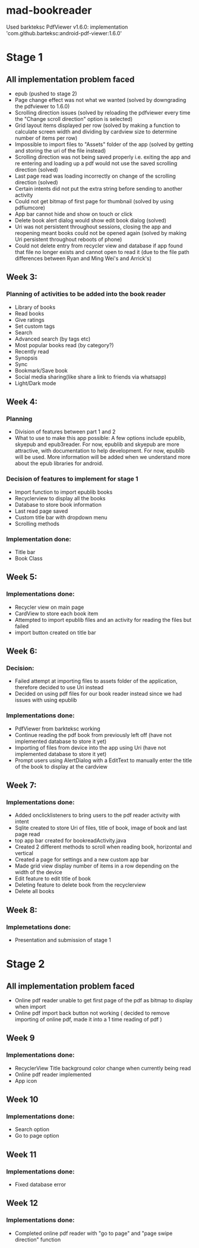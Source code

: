 # mad-bookreader

Used barkteksc PdfViewer v1.6.0: 
implementation 'com.github.barteksc:android-pdf-viewer:1.6.0'

# Stage 1
## All implementation problem faced
* epub (pushed to stage 2)
* Page change effect was not what we wanted (solved by downgrading the pdfviewer to 1.6.0)
* Scrolling direction issues (solved by reloading the pdfviewer every time the "Change scroll direction" option is selected)
* Grid layout items displayed per row 
(solved by making a function to calculate screen width and dividing by cardview size to determine number of items per row)
* Impossible to import files to "Assets" folder of the app (solved by getting and storing the uri of the file instead)
* Scrolling direction was not being saved properly i.e. exiting the app and re entering and loading up a pdf would not use the saved scrolling direction (solved)
* Last page read was loading incorrectly on change of the scrolling direction (solved)
* Certain intents did not put the extra string before sending to another activity
* Could not get bitmap of first page for thumbnail (solved by using pdfiumcore)
* App bar cannot hide and show on touch or click
* Delete book alert dialog would show edit book dialog (solved)
* Uri was not persistent throughout sessions, closing the app and reopening meant books could not be opened again (solved by making Uri persistent throughout reboots of phone)
* Could not delete entry from recycler view and database if app found that file no longer exists and cannot open to read it (due to the file path differences between Ryan and Ming Wei's and Arrick's)

## Week 3:
### Planning of activities to be added into the book reader
* Library of books
* Read books
* Give ratings
* Set custom tags
* Search
* Advanced search (by tags etc)
* Most popular books read (by category?)
* Recently read
* Synopsis
* Sync
* Bookmark/Save book
* Social media sharing(like share a link to friends via whatsapp)
* Light/Dark mode

## Week 4:
### Planning
* Division of features between part 1 and 2
* What to use to make this app possible: A few options include epublib, skyepub and epub3reader. For now, epublib and skyepub are more attractive, with documentation to help development. For now, epublib will be used. More information will be added when we understand more about the epub libraries for android.
### Decision of features to implement for stage 1
* Import function to import epublib books
* Recyclerview to display all the books
* Database to store book information
* Last read page saved
* Custom title bar with dropdown menu
* Scrolling methods
### Implementation done:
* Title bar
* Book Class

## Week 5:
### Implementations done:
* Recycler view on main page
* CardView to store each book item
* Attempted to import epublib files and an activity for reading the files but failed
* import button created on title bar

## Week 6:
### Decision:
* Failed attempt at importing files to assets folder of the application, therefore decided to use Uri instead
* Decided on using pdf files for our book reader instead since we had issues with using epublib
### Implementations done:
* PdfViewer from barkteksc working
* Continue reading the pdf book from previously left off (have not implemented database to store it yet)
* Importing of files from device into the app using Uri (have not implemented database to store it yet)
* Prompt users using AlertDialog with a EditText to manually enter the title of the book to display at the cardview

## Week 7:
### Implementations done:
* Added onclicklisteners to bring users to the pdf reader activity with intent
* Sqlite created to store Uri of files, title of book, image of book and last page read
* top app bar created for bookreadActivity.java
* Created 2 different methods to scroll when reading book, horizontal and vertical
* Created a page for settings and a new custom app bar
* Made grid view display number of items in a row depending on the width of the device
* Edit feature to edit title of book
* Deleting feature to delete book from the recyclerview
* Delete all books

## Week 8:
### Implemetations done:
* Presentation and submission of stage 1

# Stage 2
## All implementation problem faced
* Online pdf reader unable to get first page of the pdf as bitmap to display when import
* Online pdf import back button not working ( decided to remove importing of online pdf, made it into a 1 time reading of pdf )


## Week 9
### Implementations done:
* RecyclerView Title background color change when currently being read
* Online pdf reader implemented
* App icon

## Week 10
### Implementations done:
* Search option
* Go to page option

## Week 11
### Implementations done:
* Fixed database error

## Week 12
### Implementations done:
* Completed online pdf reader with "go to page" and "page swipe direction" function
